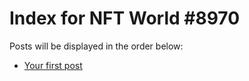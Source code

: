 # Index for NFT World #8970
Posts will be displayed in the order below:

- [Your first post](./001-first.md)


